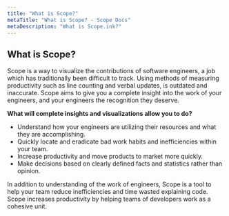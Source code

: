 ```yaml
---
title: "What is Scope?"
metaTitle: "What is Scope? - Scope Docs"
metaDescription: "What is Scope.ink?"
---
```


## What is Scope?

Scope is a way to visualize the contributions of software engineers, a job which has traditionally been difficult to track.
Using methods of measuring productivity such as line counting and verbal updates, is outdated and inaccurate. Scope aims to give you a complete insight into the work of your engineers, and your engineers the recognition they deserve.

**What will complete insights and visualizations allow you to do?**
- Understand how your engineers are utilizing their resources and what they are accomplishing.
- Quickly locate and eradicate bad work habits and inefficiencies within your team.
- Increase productivity and move products to market more quickly.
- Make decisions based on clearly defined facts and statistics rather than opinion.

In addition to understanding of the work of engineers, Scope is a tool to help your team reduce inefficiencies and time wasted explaining code. Scope increases productivity by helping teams of developers work as a cohesive unit.
